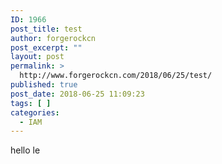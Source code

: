```yaml
---
ID: 1966
post_title: test
author: forgerockcn
post_excerpt: ""
layout: post
permalink: >
  http://www.forgerockcn.com/2018/06/25/test/
published: true
post_date: 2018-06-25 11:09:23
tags: [ ]
categories:
  - IAM
---
```

hello le